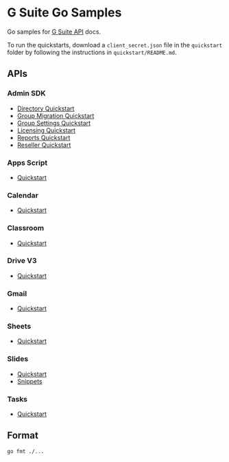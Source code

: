 # G Suite Go Samples

Go samples for [G Suite API](https://developers.google.com/gsuite/) docs.

To run the quickstarts, download a `client_secret.json` file in the `quickstart`
folder by following the instructions in `quickstart/README.md`.

## APIs

### Admin SDK

- [Directory Quickstart](https://developers.google.com/admin-sdk/directory/v1/quickstart/go)
- [Group Migration Quickstart](https://developers.google.com/admin-sdk/groups-migration/v1/quickstart/go)
- [Group Settings Quickstart](https://developers.google.com/admin-sdk/groups-settings/quickstart/go)
- [Licensing Quickstart](https://developers.google.com/admin-sdk/licensing/v1/quickstart/go)
- [Reports Quickstart](https://developers.google.com/admin-sdk/reports/v1/quickstart/go)
- [Reseller Quickstart](https://developers.google.com/admin-sdk/reseller/v1/quickstart/go)

### Apps Script

- [Quickstart](https://developers.google.com/apps-script/api/quickstart/go)

### Calendar

- [Quickstart](https://developers.google.com/google-apps/calendar/quickstart/go)

### Classroom

- [Quickstart](https://developers.google.com/classroom/quickstart/go)

### Drive V3

- [Quickstart](https://developers.google.com/drive/v3/web/quickstart/go)

### Gmail

- [Quickstart](https://developers.google.com/gmail/api/quickstart/go)

### Sheets

- [Quickstart](https://developers.google.com/sheets/api/quickstart/go)

### Slides

- [Quickstart](https://developers.google.com/slides/quickstart/go)
- [Snippets](https://developers.google.com/slides/how-tos/overview)

### Tasks

- [Quickstart](https://developers.google.com/google-apps/tasks/quickstart/go)

## Format

`go fmt ./...`

